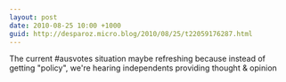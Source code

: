 ```yaml
---
layout: post
date: 2010-08-25 10:00 +1000
guid: http://desparoz.micro.blog/2010/08/25/t22059176287.html
---
```

The current #ausvotes situation maybe refreshing because instead of getting "policy", we're hearing independents providing thought &amp; opinion
